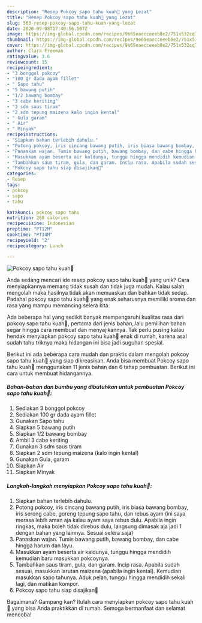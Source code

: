 ```yaml
---
description: "Resep Pokcoy sapo tahu kuah🍲 yang Lezat"
title: "Resep Pokcoy sapo tahu kuah🍲 yang Lezat"
slug: 563-resep-pokcoy-sapo-tahu-kuah-yang-lezat
date: 2020-09-08T17:40:56.507Z
image: https://img-global.cpcdn.com/recipes/9e65eaecceeeb8e2/751x532cq70/pokcoy-sapo-tahu-kuah🍲-foto-resep-utama.jpg
thumbnail: https://img-global.cpcdn.com/recipes/9e65eaecceeeb8e2/751x532cq70/pokcoy-sapo-tahu-kuah🍲-foto-resep-utama.jpg
cover: https://img-global.cpcdn.com/recipes/9e65eaecceeeb8e2/751x532cq70/pokcoy-sapo-tahu-kuah🍲-foto-resep-utama.jpg
author: Clara Freeman
ratingvalue: 3.6
reviewcount: 15
recipeingredient:
- "3 bonggol pokcoy"
- "100 gr dada ayam fillet"
- " Sapo tahu"
- "5 bawang putih"
- "1/2 bawang bombay"
- "3 cabe keriting"
- "3 sdm saus tiram"
- "2 sdm tepung maizena kalo ingin kental"
- " Gula garam"
- " Air"
- " Minyak"
recipeinstructions:
- "Siapkan bahan terlebih dahulu."
- "Potong pokcoy, iris cincang bawang putih, iris biasa bawang bombay, iris serong cabe, goreng tepung sapo tahu, dan rebus ayam (ini saya merasa lebih aman aja kalau ayam saya rebus dulu. Apabila ingin ringkas, maka boleh tidak direbus dulu, langsung dimasak aja jadi 1 dengan bahan yang lainnya. Sesuai selera saja)"
- "Panaskan wajan. Tumis bawang putih, bawang bombay, dan cabe hingga harum dan layu."
- "Masukkan ayam beserta air kaldunya, tunggu hingga mendidih kemudian baru masukkan pokcoynya."
- "Tambahkan saus tiram, gula, dan garam. Incip rasa. Apabila sudah sesuai, masukkan larutan maizena (apabila ingin kental). Kemudian masukkan sapo tahunya. Aduk pelan, tunggu hingga mendidih sekali lagi, dan matikan kompor."
- "Pokcoy sapo tahu siap disajikan🤗"
categories:
- Resep
tags:
- pokcoy
- sapo
- tahu

katakunci: pokcoy sapo tahu 
nutrition: 268 calories
recipecuisine: Indonesian
preptime: "PT12M"
cooktime: "PT34M"
recipeyield: "2"
recipecategory: Lunch

---
```



![Pokcoy sapo tahu kuah🍲](https://img-global.cpcdn.com/recipes/9e65eaecceeeb8e2/751x532cq70/pokcoy-sapo-tahu-kuah🍲-foto-resep-utama.jpg)

Anda sedang mencari ide resep pokcoy sapo tahu kuah🍲 yang unik? Cara menyiapkannya memang tidak susah dan tidak juga mudah. Kalau salah mengolah maka hasilnya tidak akan memuaskan dan bahkan tidak sedap. Padahal pokcoy sapo tahu kuah🍲 yang enak seharusnya memiliki aroma dan rasa yang mampu memancing selera kita.



Ada beberapa hal yang sedikit banyak mempengaruhi kualitas rasa dari pokcoy sapo tahu kuah🍲, pertama dari jenis bahan, lalu pemilihan bahan segar hingga cara membuat dan menyajikannya. Tak perlu pusing kalau hendak menyiapkan pokcoy sapo tahu kuah🍲 enak di rumah, karena asal sudah tahu triknya maka hidangan ini bisa jadi suguhan spesial.


Berikut ini ada beberapa cara mudah dan praktis dalam mengolah pokcoy sapo tahu kuah🍲 yang siap dikreasikan. Anda bisa membuat Pokcoy sapo tahu kuah🍲 menggunakan 11 jenis bahan dan 6 tahap pembuatan. Berikut ini cara untuk membuat hidangannya.

<!--inarticleads1-->

##### Bahan-bahan dan bumbu yang dibutuhkan untuk pembuatan Pokcoy sapo tahu kuah🍲:

1. Sediakan 3 bonggol pokcoy
1. Sediakan 100 gr dada ayam fillet
1. Gunakan  Sapo tahu
1. Siapkan 5 bawang putih
1. Siapkan 1/2 bawang bombay
1. Ambil 3 cabe keriting
1. Gunakan 3 sdm saus tiram
1. Siapkan 2 sdm tepung maizena (kalo ingin kental)
1. Gunakan  Gula, garam
1. Siapkan  Air
1. Siapkan  Minyak




<!--inarticleads2-->

##### Langkah-langkah menyiapkan Pokcoy sapo tahu kuah🍲:

1. Siapkan bahan terlebih dahulu.
1. Potong pokcoy, iris cincang bawang putih, iris biasa bawang bombay, iris serong cabe, goreng tepung sapo tahu, dan rebus ayam (ini saya merasa lebih aman aja kalau ayam saya rebus dulu. Apabila ingin ringkas, maka boleh tidak direbus dulu, langsung dimasak aja jadi 1 dengan bahan yang lainnya. Sesuai selera saja)
1. Panaskan wajan. Tumis bawang putih, bawang bombay, dan cabe hingga harum dan layu.
1. Masukkan ayam beserta air kaldunya, tunggu hingga mendidih kemudian baru masukkan pokcoynya.
1. Tambahkan saus tiram, gula, dan garam. Incip rasa. Apabila sudah sesuai, masukkan larutan maizena (apabila ingin kental). Kemudian masukkan sapo tahunya. Aduk pelan, tunggu hingga mendidih sekali lagi, dan matikan kompor.
1. Pokcoy sapo tahu siap disajikan🤗




Bagaimana? Gampang kan? Itulah cara menyiapkan pokcoy sapo tahu kuah🍲 yang bisa Anda praktikkan di rumah. Semoga bermanfaat dan selamat mencoba!
